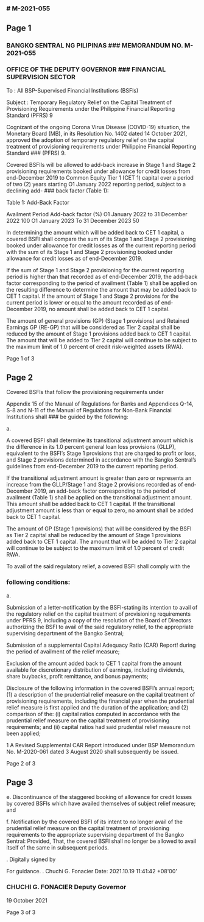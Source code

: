 ### # M-2021-055

## Page 1

### BANGKO SENTRAL NG PILIPINAS ### MEMORANDUM NO. M-2021-055

### OFFICE OF THE DEPUTY GOVERNOR ### FINANCIAL SUPERVISION SECTOR

To : All BSP-Supervised Financial Institutions (BSFls)

Subject : Temporary Regulatory Relief on the Capital Treatment of Provisioning Requirements under the Philippine Financial Reporting Standard (PFRS) 9

Cognizant of the ongoing Corona Virus Disease (COVID-19) situation, the Monetary Board (MB), in its Resolution No. 1402 dated 14 October 2021, approved the adoption of temporary regulatory relief on the capital treatment of provisioning requirements under Philippine Financial Reporting Standard ### (PFRS) 9.

Covered BSFIls will be allowed to add-back increase in Stage 1 and Stage 2 provisioning requirements booked under allowance for credit losses from end-December 2019 to Common Equity Tier 1 (CET 1) capital over a period of two (2) years starting O1 January 2022 reporting period, subject to a declining add- ### back factor (Table 1):

Table 1: Add-Back Factor

Availment Period Add-back factor (%) O1 January 2022 to 31 December 2022 100 O1 January 2023 To 31 December 2023 50

In determining the amount which will be added back to CET 1 capital, a covered BSFI shall compare the sum of its Stage 1 and Stage 2 provisioning booked under allowance for credit losses as of the current reporting period with the sum of its Stage 1 and Stage 2 provisioning booked under allowance for credit losses as of end-December 2019.

If the sum of Stage 1 and Stage 2 provisioning for the current reporting period is higher than that recorded as of end-December 2019, the add-back factor corresponding to the period of availment (Table 1) shall be applied on the resulting difference to determine the amount that may be added back to CET 1 capital. If the amount of Stage 1 and Stage 2 provisions for the current period is lower or equal to the amount recorded as of end-December 2019, no amount shall be added back to CET 1 capital.

The amount of general provisions (GP) (Stage 1 provisions) and Retained Earnings GP (RE-GP) that will be considered as Tier 2 capital shall be reduced by the amount of Stage 1 provisions added back to CET 1 capital. The amount that will be added to Tier 2 capital will continue to be subject to the maximum limit of 1.0 percent of credit risk-weighted assets (RWA).

Page 1 of 3

## Page 2

Covered BSFls that follow the provisioning requirements under

Appendix 15 of the Manual of Regulations for Banks and Appendices Q-14, S-8 and N-11 of the Manual of Regulations for Non-Bank Financial Institutions shall ### be guided by the following:

a.

A covered BSFI shall determine its transitional adjustment amount which is the difference in its 1.0 percent general loan loss provisions (GLLP), equivalent to the BSFI’s Stage 1 provisions that are charged to profit or loss, and Stage 2 provisions determined in accordance with the Bangko Sentral’s guidelines from end-December 2019 to the current reporting period.

If the transitional adjustment amount is greater than zero or represents an increase from the GLLP/Stage 1 and Stage 2 provisions recorded as of end-December 2019, an add-back factor corresponding to the period of availment (Table 1) shall be applied on the transitional adjustment amount. This amount shall be added back to CET 1 capital. If the transitional adjustment amount is less than or equal to zero, no amount shall be added back to CET 1 capital.

The amount of GP (Stage 1 provisions) that will be considered by the BSFI as Tier 2 capital shall be reduced by the amount of Stage 1 provisions added back to CET 1 capital. The amount that will be added to Tier 2 capital will continue to be subject to the maximum limit of 1.0 percent of credit RWA.

To avail of the said regulatory relief, a covered BSFI shall comply with the

### following conditions:

a.

Submission of a letter-notification by the BSFl-stating its intention to avail of the regulatory relief on the capital treatment of provisioning requirements under PFRS 9, including a copy of the resolution of the Board of Directors authorizing the BSFI to avail of the said regulatory relief, to the appropriate supervising department of the Bangko Sentral;

Submission of a supplemental Capital Adequacy Ratio (CAR) Report! during the period of availment of the relief measure;

Exclusion of the amount added back to CET 1 capital from the amount available for discretionary distribution of earnings, including dividends, share buybacks, profit remittance, and bonus payments;

Disclosure of the following information in the covered BSFI’s annual report; (1) a description of the prudential relief measure on the capital treatment of provisioning requirements, including the financial year when the prudential relief measure is first applied and the duration of the application; and (2) comparison of the: (i) capital ratios computed in accordance with the prudential relief measure on the capital treatment of provisioning requirements; and (ii) capital ratios had said prudential relief measure not been applied;

1 A Revised Supplemental CAR Report introduced under BSP Memorandum No. M-2020-061 dated 3 August 2020 shall subsequently be issued.

Page 2 of 3

## Page 3

e. Discontinuance of the staggered booking of allowance for credit losses by covered BSFIs which have availed themselves of subject relief measure; and

f. Notification by the covered BSFI of its intent to no longer avail of the prudential relief measure on the capital treatment of provisioning requirements to the appropriate supervising department of the Bangko Sentral: Provided, That, the covered BSFI shall no longer be allowed to avail itself of the same in subsequent periods.

. Digitally signed by

For guidance. . Chuchi G. Fonacier Date: 2021.10.19 11:41:42 +08'00'

### CHUCHI G. FONACIER Deputy Governor

19 October 2021

Page 3 of 3 